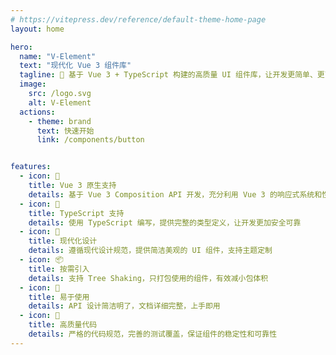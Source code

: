 ```yaml
---
# https://vitepress.dev/reference/default-theme-home-page
layout: home

hero:
  name: "V-Element"
  text: "现代化 Vue 3 组件库"
  tagline: 🚀 基于 Vue 3 + TypeScript 构建的高质量 UI 组件库，让开发更简单、更高效
  image:
    src: /logo.svg
    alt: V-Element
  actions:
    - theme: brand
      text: 快速开始
      link: /components/button


features:
  - icon: 🎯
    title: Vue 3 原生支持
    details: 基于 Vue 3 Composition API 开发，充分利用 Vue 3 的响应式系统和性能优势
  - icon: 📝
    title: TypeScript 支持
    details: 使用 TypeScript 编写，提供完整的类型定义，让开发更加安全可靠
  - icon: 🎨
    title: 现代化设计
    details: 遵循现代设计规范，提供简洁美观的 UI 组件，支持主题定制
  - icon: 📦
    title: 按需引入
    details: 支持 Tree Shaking，只打包使用的组件，有效减小包体积
  - icon: 🔧
    title: 易于使用
    details: API 设计简洁明了，文档详细完整，上手即用
  - icon: 🌟
    title: 高质量代码
    details: 严格的代码规范，完善的测试覆盖，保证组件的稳定性和可靠性
---
```


<style>
:root {
  --vp-home-hero-name-color: transparent;
  --vp-home-hero-name-background: -webkit-linear-gradient(120deg, #bd34fe 30%, #41d1ff);

  --vp-home-hero-image-background-image: linear-gradient(-45deg, #bd34fe 50%, #47caff 50%);
  --vp-home-hero-image-filter: blur(44px);
}

@media (min-width: 640px) {
  :root {
    --vp-home-hero-image-filter: blur(56px);
  }
}

@media (min-width: 960px) {
  :root {
    --vp-home-hero-image-filter: blur(68px);
  }
}

.VPHome .VPFeatures .VPFeature .title {
  font-size: 1.25rem;
  font-weight: 600;
}

.VPHome .VPFeatures .VPFeature .details {
  line-height: 1.7;
  color: var(--vp-c-text-2);
}
</style>


